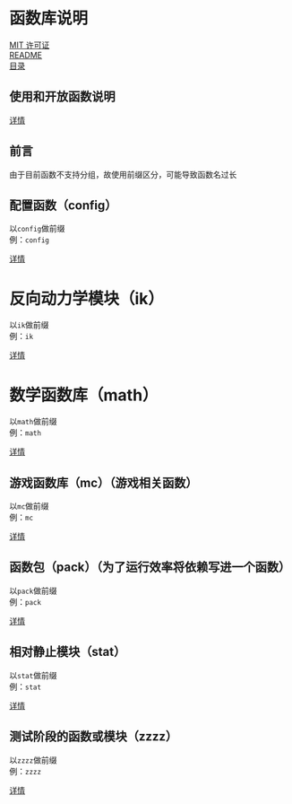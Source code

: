 # 函数库说明
[MIT 许可证](./LICENSE)  
[README](./README.md)  
[目录](./_目录.md)

## 使用和开放函数说明
[详情](./_使用和开放函数说明.md)

## 前言
由于目前函数不支持分组，故使用前缀区分，可能导致函数名过长  

## 配置函数（config）
以`config`做前缀  
例：`config`

[详情](./config__README.md)

# 反向动力学模块（ik）
以`ik`做前缀  
例：`ik`

[详情](./ik__README.md)

# 数学函数库（math）
以`math`做前缀  
例：`math`

[详情](./math__README.md)

## 游戏函数库（mc）（游戏相关函数）
以`mc`做前缀  
例：`mc`

[详情](./mc__README.md)

## 函数包（pack）（为了运行效率将依赖写进一个函数）
以`pack`做前缀  
例：`pack`

[详情](./pack__README.md)

## 相对静止模块（stat）
以`stat`做前缀  
例：`stat`

[详情](./stat__README.md)

## 测试阶段的函数或模块（zzzz）
以`zzzz`做前缀  
例：`zzzz`

[详情](./zzzz__README.md)
